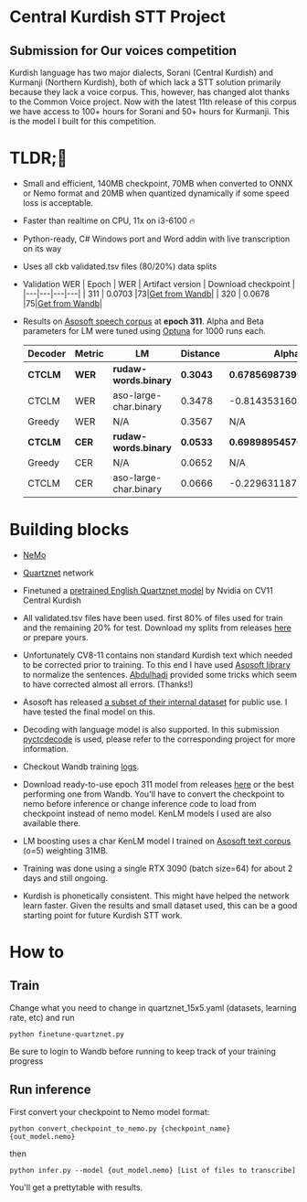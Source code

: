 
  

# Central Kurdish STT Project

  

## Submission for Our voices competition

  

  

Kurdish language has two major dialects, Sorani (Central Kurdish) and Kurmanji (Northern Kurdish), both of which lack a STT solution primarily because they lack a voice corpus. This, however, has changed alot thanks to the Common Voice project. Now with the latest 11th release of this corpus we have access to 100+ hours for Sorani and 50+ hours for Kurmanji. This is the model I built for this competition.

  

# TLDR;🤌

  

- Small and efficient, 140MB checkpoint, 70MB when converted to ONNX or Nemo format and 20MB when quantized dynamically if some speed loss is acceptable.

- Faster than realtime on CPU, 11x on i3-6100 🔥

- Python-ready, C# Windows port and Word addin with live transcription on its way

- Uses all ckb validated.tsv files (80/20%) data splits

- Validation WER
  | Epoch | WER | Artifact version | Download checkpoint |
  |---|---|---|---|
  | 311 | 0.0703 |73|[Get from Wandb](https://wandb.ai/greenbase/ASR-CV-Competition/artifacts/model/model-7jw4zrk8/v73/files)|
  | 320 | 0.0678 |75|[Get from Wandb](https://wandb.ai/greenbase/ASR-CV-Competition/artifacts/model/model-7jw4zrk8/v75/files)|

- Results on [Asosoft speech corpus](https://github.com/AsoSoft/AsoSoft-Speech-Corpus) at **epoch 311**. Alpha and Beta parameters for LM were tuned using [Optuna](https://github.com/optuna/optuna) for 1000 runs each.

  |Decoder|Metric|LM|Distance|Alpha|Beta|
  |---|---|---|---|---|---|
  |**CTCLM**|**WER**|**rudaw-words.binary**|**0.3043**|**0.6785698739930361**|**7.450340924842905**|
  |CTCLM|WER|aso-large-char.binary|0.3478|-0.8143531604631804|-2.199446473162692|
  |Greedy|WER|N/A|0.3567|N/A|N/A|
  |**CTCLM**|**CER**|**rudaw-words.binary**|**0.0533**|**0.6989895457688899**|**8.039499602634686**|
  |Greedy|CER|N/A|0.0652|N/A|N/A|
  |CTCLM|CER|aso-large-char.binary|0.0666|-0.22963118710288732|-8.518252714852693|

# Building blocks

  

- [NeMo](https://github.com/NVIDIA/NeMo)

- [Quartznet](https://arxiv.org/abs/1910.10261) network

- Finetuned a [pretrained English Quartznet model](https://catalog.ngc.nvidia.com/orgs/nvidia/teams/nemo/models/stt_es_quartznet15x5) by Nvidia on CV11 Central Kurdish

- All validated.tsv files have been used. first 80% of files used for train and the remaining 20% for test. Download my splits from releases [here](https://github.com/dkakaie/our-voices-model-competition) or prepare yours.

- Unfortunately CV8-11 contains non standard Kurdish text which needed to be corrected prior to training. To this end I have used [Asosoft library](https://github.com/AsoSoft/AsoSoft-Library) to normalize the sentences. [Abdulhadi](https://github.com/hadihaji) provided some tricks which seem to have corrected almost all errors. (Thanks!)

- Asosoft has released [a subset of their internal dataset](https://github.com/AsoSoft/AsoSoft-Speech-Corpus) for public use. I have tested the final model on this.

- Decoding with language model is also supported. In this submission [pyctcdecode](https://github.com/kensho-technologies/pyctcdecode) is used, please refer to the corresponding project for more information.

- Checkout Wandb training [logs](https://wandb.ai/greenbase/ASR-CV-Competition/runs/7jw4zrk8?workspace=user-).

- Download ready-to-use epoch 311 model from releases [here](https://github.com/dkakaie/our-voices-model-competition) or the best performing one from Wandb. You'll have to convert the checkpoint to nemo before inference or change inference code to load from checkpoint instead of nemo model. KenLM models I used are also available there.

- LM boosting uses a char KenLM model I trained on [Asosoft text corpus](https://github.com/AsoSoft/AsoSoft-Text-Corpus) (o=5) weighting 31MB.

- Training was done using a single RTX 3090 (batch size=64) for about 2 days and still ongoing.

- Kurdish is phonetically consistent. This might have helped the network learn faster. Given the results and small dataset used, this can be a good starting point for future Kurdish STT work.

  

# How to

## Train

Change what you need to change in quartznet_15x5.yaml (datasets, learning rate, etc) and run

    python finetune-quartznet.py

Be sure to login to Wandb before running to keep track of your training progress

## Run inference
First convert your checkpoint to Nemo model format:

    python convert_checkpoint_to_nemo.py {checkpoint_name} {out_model.nemo}
then

    python infer.py --model {out_model.nemo} [List of files to transcribe]
You'll get a prettytable with results.

